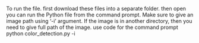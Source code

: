 To run the file. 
first download these files into a separate folder.
then open you can run the Python file from the command prompt. Make sure to give an image path using ‘-i’ argument. If the image is in another directory, then you need to give full path of the image.
use code for the command prompt
python color_detection.py -i <add your image path here>
